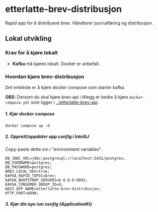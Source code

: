# etterlatte-brev-distribusjon

Rapid app for å distribuere brev. Håndterer journalføring og distribusjon. 

## Lokal utvikling

### Krav for å kjøre lokalt
- **Kafka** må kjøres lokalt. Docker er anbefalt.

### Hvordan kjøre brev-distribusjon

Det enkleste er å kjøre docker compose som starter kafka.

**OBS:** Dersom du skal kjøre brev-api i tillegg er bedre å kjøre `docker-compose.yml` 
som ligger i [../etterlatte-brev-api](../etterlatte-brev-api).


##### 1. Kjør docker compose

```shell
docker compose up -d
```

##### 2. Opprett/oppdater app config i IntelliJ

Copy-paste dette inn i "environment variables".

```
DB_JDBC_URL=jdbc:postgresql://localhost:5432/postgres;
DB_USERNAME=postgres;
DB_PASSWORD=postgres;
BREV_LOCAL_DEV=true;
KAFKA_RAPID_TOPIC=brev;
KAFKA_BOOTSTRAP_SERVERS=0.0.0.0:9092;
KAFKA_CONSUMER_GROUP_ID=0;
NAIS_APP_NAME=etterlatte-brev-distribusjon;
HTTP_PORT=8090;
```

##### 3. Kjør din nye run config (ApplicationKt)
